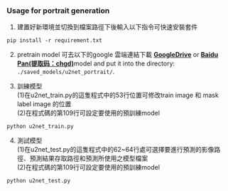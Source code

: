 ### Usage for portrait generation
1. 建置好新環境並切換到檔案路徑下後輸入以下指令可快速安裝套件
```
pip install -r requirement.txt
```

2. pretrain model 可去以下的google 雲端連結下載 [**GoogleDrive**](https://drive.google.com/file/d/1IG3HdpcRiDoWNookbncQjeaPN28t90yW/view?usp=sharing) or [**Baidu Pan(提取码：chgd)**](https://pan.baidu.com/s/1BYT5Ts6BxwpB8_l2sAyCkw)model and put it into the directory: ```./saved_models/u2net_portrait/```.

3. 訓練模型 <br/>
(1)在u2net_train.py的這隻程式中的53行位置可修改train image 和 mask label image 的位置<br/>
(2)在程式碼的第109行可設定要使用的預訓練model<br/>
```
python u2net_train.py
```
4. 測試模型 <br/>
(1)在u2net_test.py的這隻程式中的62~64行處可選擇要進行預測的影像路徑、預測結果存取路徑和預測所使用之模型檔案<br/>
(2)在程式碼的第109行可設定要使用的預訓練model<br/>
```
python u2net_test.py
```